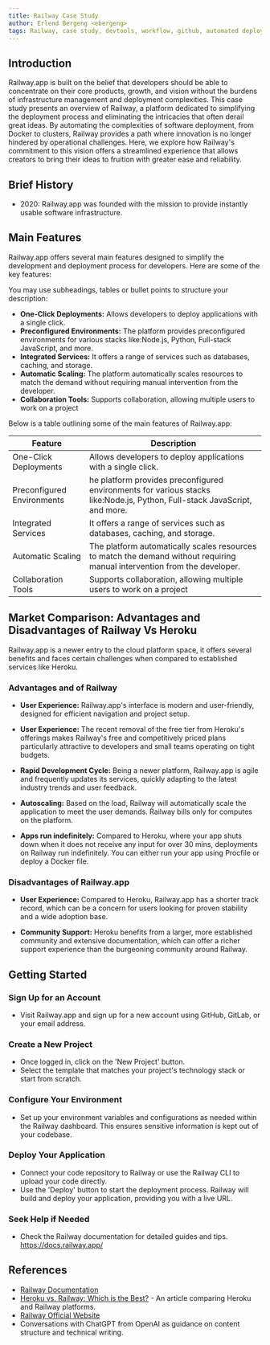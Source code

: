 ```yaml
---
title: Railway Case Study
author: Erlend Bergeng <ebergeng>
tags: Railway, case study, devtools, workflow, github, automated deployment, scaling, web applications, platform-as-a-service, PaaS.
---
```


## Introduction

Railway.app is built on the belief that developers should be able to concentrate on their core products, growth, and vision without the burdens of infrastructure management and deployment complexities. This case study presents an overview of Railway, a platform dedicated to simplifying the deployment process and eliminating the intricacies that often derail great ideas. By automating the complexities of software deployment, from Docker to clusters, Railway provides a path where innovation is no longer hindered by operational challenges. Here, we explore how Railway's commitment to this vision offers a streamlined experience that allows creators to bring their ideas to fruition with greater ease and reliability.

## Brief History

- 2020: Railway.app was founded with the mission to provide instantly usable software infrastructure.


## Main Features

Railway.app offers several main features designed to simplify the development and deployment process for developers. Here are some of the key features:

You may use subheadings, tables or bullet points to structure your description:
- **One-Click Deployments:** Allows developers to deploy applications with a single click.
- **Preconfigured Environments:** The platform provides preconfigured environments for various stacks like:Node.js, Python, Full-stack JavaScript, and more.
- **Integrated Services:** It offers a range of services such as databases, caching, and storage.
- **Automatic Scaling:** The platform automatically scales resources to match the demand without requiring manual intervention from the developer.
- **Collaboration Tools:** Supports collaboration, allowing multiple users to work on a project

Below is a table outlining some of the main features of Railway.app:

| Feature | Description |
| --- | --- |
| One-Click Deployments | Allows developers to deploy applications with a single click. |
| Preconfigured Environments | he platform provides preconfigured environments for various stacks like:Node.js, Python, Full-stack JavaScript, and more. |
| Integrated Services | It offers a range of services such as databases, caching, and storage. |
| Automatic Scaling | The platform automatically scales resources to match the demand without requiring manual intervention from the developer. |
| Collaboration Tools | Supports collaboration, allowing multiple users to work on a project |


## Market Comparison: Advantages and Disadvantages of Railway Vs Heroku
Railway.app is a newer entry to the cloud platform space, it offers several benefits and faces certain challenges when compared to established services like Heroku.

### Advantages and of Railway

- **User Experience:** Railway.app's interface is modern and user-friendly, designed for efficient navigation and project setup.

- **User Experience:** The recent removal of the free tier from Heroku's offerings makes Railway's free and competitively priced plans particularly attractive to developers and small teams operating on tight budgets.

- **Rapid Development Cycle:** Being a newer platform, Railway.app is agile and frequently updates its services, quickly adapting to the latest industry trends and user feedback.

- **Autoscaling:** Based on the load, Railway will automatically scale the application to meet the user demands. Railway bills only for computes on the platform. 

- **Apps run indefinitely:** Compared to Heroku, where your app shuts down when it does not receive any input for over 30 mins, deployments on Railway run indefinitely. You can either run your app using Procfile or deploy a Docker file.

### Disadvantages of Railway.app

- **User Experience:** Compared to Heroku, Railway.app has a shorter track record, which can be a concern for users looking for proven stability and a wide adoption base.

- **Community Support:** Heroku benefits from a larger, more established community and extensive documentation, which can offer a richer support experience than the burgeoning community around Railway.


## Getting Started

### Sign Up for an Account
- Visit Railway.app and sign up for a new account using GitHub, GitLab, or your email address.

### Create a New Project
- Once logged in, click on the 'New Project' button.
- Select the template that matches your project's technology stack or start from scratch.

### Configure Your Environment
- Set up your environment variables and configurations as needed within the Railway dashboard. This ensures sensitive information is kept out of your codebase.

### Deploy Your Application
- Connect your code repository to Railway or use the Railway CLI to upload your code directly.
- Use the 'Deploy' button to start the deployment process. Railway will build and deploy your application, providing you with a live URL.

### Seek Help if Needed
- Check the Railway documentation for detailed guides and tips.
https://docs.railway.app/


## References

- [Railway Documentation](https://docs.railway.app/)
- [Heroku vs. Railway: Which is the Best?](https://blog.back4app.com/heroku-vs-railway-which-is-the-best/) - An article comparing Heroku and Railway platforms.
- [Railway Official Website](https://railway.app)
- Conversations with ChatGPT from OpenAI as guidance on content structure and technical writing.